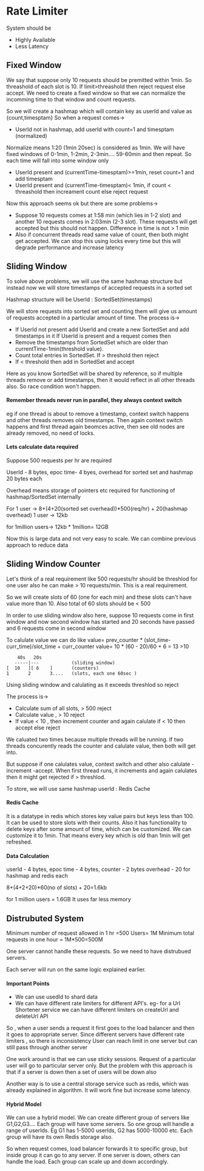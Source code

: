 
# Rate Limiter

System should be
- Highly Available
- Less Latency


## Fixed Window

We say that suppose only 10 requests should be premitted
within 1min. So threashold of each slot is 10. If limit>threashold then reject request else accept.
We need to create a fixed window so that we can normalize the incomming time to that window and count requests.

So we will create a hashmap which will contain key as userId and value as {count,timesptam}
So when a request comes->
- UserId not in hashmap, add userId with count=1 and timesptam (normalized)

Normalize means 1:20 (1min 20sec) is considered as 1min.
We will have fixed windows of 0-1min, 1-2min, 2-3min.... 59-60min and then repeat. So each time will fall into some window only

- UserId present and (currentTime-timesptam)>=1min, reset count=1 and add timesptam
- UserId present and (currentTime-timesptam)< 1min, if count < threashold then increament count else reject request

Now this approach seems ok but there are some problems->
- Suppose 10 requests comes at 1:58 min (which lies in 1-2 slot) and another 10 requests comes in 2:03min (2-3 slot). These requests will get accepted but this should not happen. Difference in time is not > 1 min
- Also if concurrent threads read same value of count, then both might get accepted. We can stop this using locks every time but this will degrade performance and increase latency



## Sliding Window

To solve above problems, we will use the same hashmap structure but instead now we will store timestamps of accepted requests in a sorted set 

Hashmap structure will be
UserId : SortedSet(timestamps)

We will store requests into sorted set and counting them will give us amount of requests accepted in a particular amount of time.
The process is->

- If UserId not present add UserId and create a new SortedSet and add timestamps in it
If UserId is present and a request comes then
- Remove the timestamps from SortedSet which are older than currentTime-1min(threshold value).
- Count total entries in SortedSet. If > threshold then reject
- If < threshold then add in SortedSet and accept

Here as you know SortedSet will be shared by reference, so if multiple threads remove or add timestamps, then it would reflect in all other threads also.
So race condition won't happen.

#### Remember threads never run in parallel, they always context switch

eg if one thread is about to remove a timestamp, context switch happens and other threads removes old timestamps. Then again context switch happens and first thread
again beomces active, then see old nodes are already removed, no need of locks.

#### Lets calculate data required

Suppose 500 requests per hr are required

UserId - 8 bytes, epoc time- 4 byes, overhead for sorted set and hashmap 20 bytes each

Overhead means storage of pointers etc required for functioning of hashmap/SortedSet internally

For 1 user -> 8+(4+20(sorted set overhead))*500(req/hr) + 20(hashmap overhead)
1 user -> 12kb

for 1million users-> 12kb * 1million= 12GB

Now this is large data and not very easy to scale. We can combine previous approach to reduce data


## Sliding Window Counter

Let's think of a real requirement like 500 requests/hr should be threshlod for one user also
he can make > 10 requests/min. This is a real requirement.

So we will create slots of 60 (one for each min) and these slots can't have value more than 10. Also total of 60 slots should be < 500

In order to use sliding window also here, suppose 10 requests come in first window and now second window has started and 20 seconds have passed and 6 requests come in second window

To calulate value we can do like
value= prev_counter * (slot_time-curr_time)/slot_time + curr_counter
value= 10 * (60 - 20)/60  + 6 = 13 >10
```
    40s   20s
   -----|---            (sliding window)
[  10   ][ 6    ]       (counters)
1       2       3....   (slots, each one 60sec )
```

Using sliding window and calulating as it exceeds threshlod so reject

The process is->
- Calculate sum of all slots, > 500 reject
- Calculate value , > 10 reject
- If value < 10 , then increment counter and again calulate if < 10 then accept else reject

We caluated two times because multiple threads will be running. If two threads concurently reads the counter and calulate value, then both will get into.

But suppose if one calulates value, context switch and other also calulate - increment -accept. When first thread runs, it increments and again calulates then it might get rejected if > threshlod.

To store, we will use same hashmap 
userId : Redis Cache

#### Redis Cache
It is a datatype in redis which stores key value pairs but keys less than 100.
It can be used to store slots with their counts. Also it has functionality to delete keys after some amount of time, which can be customized.
We can customize it to 1min. That means every key which is old than 1min will get refreshed.

#### Data Calculation

userId - 4 bytes, epoc time - 4 bytes, counter - 2 bytes
overhead - 20 for hashmap and redis each

8+(4+2+20)*60(no of slots) + 20=1.6kb

for 1 million users = 1.6GB
It uses far less memory


## Distrubuted System

Minimum number of request allowed in 1 hr =500
Users= 1M
Minimum total requests in one hour = 1M*500=500M

One server cannot handle these requests. So we need to have distrubued servers.

Each server will run on the same logic explained earlier.

#### Important Points
- We can use usedId to shard data
- We can have different rate limiters for different API's. eg- for a Url Shortener service we can have different limiters on createUrl and deleteUrl API

So , when a user sends a request it first goes to the load balancer and then
it goes to appropriate server. Since different servers have different rate limiters , so there is inconsistency
User can reach limit in one server but can still pass through another server

One work around is that we can use sticky sessions. Request of a particular user will go to particular server only.
But the problem with this approach is that if a server is down then a set of users will be down also

Another way is to use a central storage service such as redis, which was already explained in algorithm. It will work fine but increase some latency.

#### Hybrid Model
We can use a hybrid model. We can create different group of servers like G1,G2,G3....
Each group will have some servers. So one group will handle a range of userIds. Eg G1 has 1-5000 userIds,
G2 has 5000-10000 etc. Each group will have its own Redis storage also.

So when request comes, load balancer forwards it to specific group, but inside group it can go to any server.
If one server is down, others can handle the load. Each group can scale up and down accordingly.
